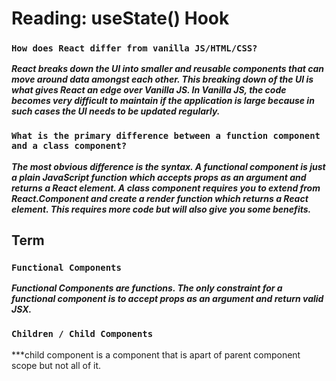 # Reading: useState() Hook

### ```How does React differ from vanilla JS/HTML/CSS?```

***React breaks down the UI into smaller and reusable components that can move around data amongst each other. This breaking down of the UI is what gives React an edge over Vanilla JS. In Vanilla JS, the code becomes very difficult to maintain if the application is large because in such cases the UI needs to be updated regularly.***

### ```What is the primary difference between a function component and a class component?```

***The most obvious difference is the syntax. A functional component is just a plain JavaScript function which accepts props as an argument and returns a React element. A class component requires you to extend from React.Component and create a render function which returns a React element. This requires more code but will also give you some benefits.***

## Term

### ```Functional Components```
***Functional Components are functions. The only constraint for a functional component is to accept props as an argument and return valid JSX.***

### ```Children / Child Components```
***child component is a component that is apart of parent component scope but not all of it.
